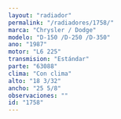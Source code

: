 ```yaml
---
layout: "radiador"
permalink: "/radiadores/1758/"
marca: "Chrysler / Dodge"
modelo: "D-150 /D-250 /D-350"
ano: "1987"
motor: "L6 225"
transmision: "Estándar"
parte: "63088"
clima: "Con clima"
alto: "18 3/32"
ancho: "25 5/8"
observaciones: ""
id: "1758"
---
```


